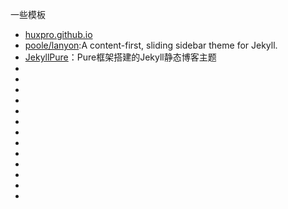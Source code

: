 一些模板

- [huxpro.github.io](https://github.com/Huxpro/huxpro.github.io)
- [poole/lanyon](https://github.com/poole/lanyon):A content-first, sliding sidebar theme for Jekyll. 
- [JekyllPure](https://github.com/Notedown-cn/JekyllPure)：Pure框架搭建的Jekyll静态博客主题 
- []()
- []()
- []()
- []()
- []()
- []()
- []()
- []()
- []()
- []()
- []()
- []()
- []()